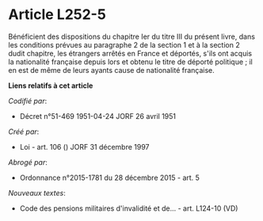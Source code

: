 # Article L252-5

Bénéficient des dispositions du chapitre Ier du titre III du présent livre, dans les conditions prévues au paragraphe 2 de la
section 1 et à la section 2 dudit chapitre, les étrangers arrêtés en France et déportés, s'ils ont acquis la nationalité
française depuis lors et obtenu le titre de déporté politique ; il en est de même de leurs ayants cause de nationalité
française.

**Liens relatifs à cet article**

_Codifié par_:

  - Décret n°51-469 1951-04-24 JORF 26 avril 1951

_Créé par_:

  - Loi - art. 106 () JORF 31 décembre 1997

_Abrogé par_:

  - Ordonnance n°2015-1781 du 28 décembre 2015 - art. 5

_Nouveaux textes_:

  - Code des pensions militaires d'invalidité et de... - art. L124-10 (VD)
